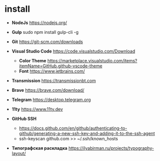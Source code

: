 # install

* **NodeJs**
https://nodejs.org/

* **Gulp**
sudo npm install gulp-cli -g

* **Git**
https://git-scm.com/downloads

* **Visual Studio Code**
https://code.visualstudio.com/Download 

  * **Color Theme** https://marketplace.visualstudio.com/items?itemName=GitHub.github-vscode-theme
  * **Font** https://www.jetbrains.com/

* **Transmission**
https://transmissionbt.com

* **Brave**
https://brave.com/download/ 

* **Telegram**
https://desktop.telegram.org

* **11ty**
https://www.11ty.dev

* **GitHub SSH**
  * https://docs.github.com/en/github/authenticating-to-github/generating-a-new-ssh-key-and-adding-it-to-the-ssh-agent
  * ssh-keyscan github.com >> ~/.ssh/known_hosts

* **Типографская раскладка**
https://ilyabirman.ru/projects/typography-layout/
